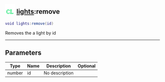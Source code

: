 ## <img src="../../.gitbook/assets/client.png" width="32" height="32" /> [lights](../lights/README.md):remove

```lua
void lights:remove(id)
```

Removes the a light by id

------
## Parameters

| Type   | Name | Description | Optional |
| ------ | ---- | ----------- | -------: |
| number | id | No description |  |

